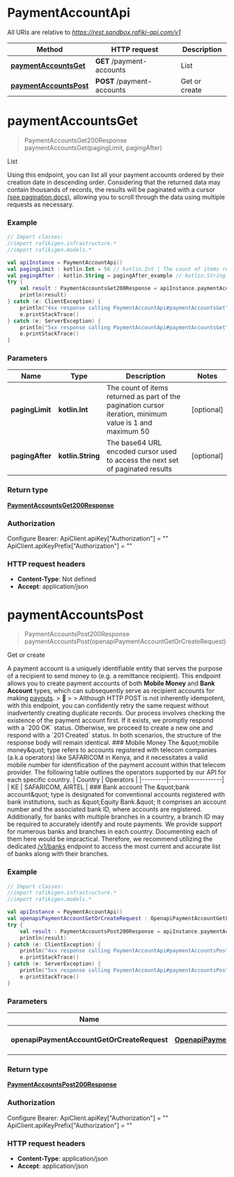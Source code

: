 # PaymentAccountApi

All URIs are relative to *https://rest.sandbox.rafiki-api.com/v1*

Method | HTTP request | Description
------------- | ------------- | -------------
[**paymentAccountsGet**](PaymentAccountApi.md#paymentAccountsGet) | **GET** /payment-accounts | List
[**paymentAccountsPost**](PaymentAccountApi.md#paymentAccountsPost) | **POST** /payment-accounts | Get or create


<a id="paymentAccountsGet"></a>
# **paymentAccountsGet**
> PaymentAccountsGet200Response paymentAccountsGet(pagingLimit, pagingAfter)

List

Using this endpoint, you can list all your payment accounts ordered by their creation date in descending order. Considering that the returned data may contain thousands of records, the results will be paginated with a cursor [(see pagination docs)](pagination), allowing you to scroll through the data using multiple requests as necessary. 

### Example
```kotlin
// Import classes:
//import rafikigen.infrastructure.*
//import rafikigen.models.*

val apiInstance = PaymentAccountApi()
val pagingLimit : kotlin.Int = 56 // kotlin.Int | The count of items returned as part of the pagination cursor iteration, minimum value is 1 and maximum 50
val pagingAfter : kotlin.String = pagingAfter_example // kotlin.String | The base64 URL encoded cursor used to access the next set of paginated results
try {
    val result : PaymentAccountsGet200Response = apiInstance.paymentAccountsGet(pagingLimit, pagingAfter)
    println(result)
} catch (e: ClientException) {
    println("4xx response calling PaymentAccountApi#paymentAccountsGet")
    e.printStackTrace()
} catch (e: ServerException) {
    println("5xx response calling PaymentAccountApi#paymentAccountsGet")
    e.printStackTrace()
}
```

### Parameters

Name | Type | Description  | Notes
------------- | ------------- | ------------- | -------------
 **pagingLimit** | **kotlin.Int**| The count of items returned as part of the pagination cursor iteration, minimum value is 1 and maximum 50 | [optional]
 **pagingAfter** | **kotlin.String**| The base64 URL encoded cursor used to access the next set of paginated results | [optional]

### Return type

[**PaymentAccountsGet200Response**](PaymentAccountsGet200Response.md)

### Authorization


Configure Bearer:
    ApiClient.apiKey["Authorization"] = ""
    ApiClient.apiKeyPrefix["Authorization"] = ""

### HTTP request headers

 - **Content-Type**: Not defined
 - **Accept**: application/json

<a id="paymentAccountsPost"></a>
# **paymentAccountsPost**
> PaymentAccountsPost200Response paymentAccountsPost(openapiPaymentAccountGetOrCreateRequest)

Get or create

A payment account is a uniquely identifiable entity that serves the purpose of a recipient to send money to (e.g. a remittance recipient).  This endpoint allows you to create payment accounts of both **Mobile Money** and **Bank Account** types, which can subsequently serve as recipient accounts for making [payouts](post_payouts).  &gt; 💁 &gt; &gt; Although HTTP POST is not inherently idempotent, with this endpoint, you can confidently retry the same request without inadvertently creating duplicate records. Our process involves checking the existence of the payment account first. If it exists, we promptly respond with a &#x60;200 OK&#x60; status. Otherwise, we proceed to create a new one and respond with a &#x60;201 Created&#x60; status. In both scenarios, the structure of the response body will remain identical.  ### Mobile Money  The \&quot;mobile money\&quot; type refers to accounts registered with telecom companies (a.k.a operators) like SAFARICOM in Kenya, and it necessitates a valid mobile number for identification of the payment account within that telecom provider.  The following table outlines the operators supported by our API for each specific country.  | Country | Operators         | |---------|-------------------| | KE      | SAFARICOM, AIRTEL |  ### Bank account  The \&quot;bank account\&quot; type is designated for conventional accounts registered with bank institutions, such as \&quot;Equity Bank.\&quot; It comprises an account number and the associated bank ID, where accounts are registered. Additionally, for banks with multiple branches in a country, a branch ID may be required to accurately identify and route payments.  We provide support for numerous banks and branches in each country. Documenting each of them here would be impractical. Therefore, we recommend utilizing the dedicated [/v1/banks](get_banks) endpoint to access the most current and accurate list of banks along with their branches. 

### Example
```kotlin
// Import classes:
//import rafikigen.infrastructure.*
//import rafikigen.models.*

val apiInstance = PaymentAccountApi()
val openapiPaymentAccountGetOrCreateRequest : OpenapiPaymentAccountGetOrCreateRequest =  // OpenapiPaymentAccountGetOrCreateRequest | The payment account
try {
    val result : PaymentAccountsPost200Response = apiInstance.paymentAccountsPost(openapiPaymentAccountGetOrCreateRequest)
    println(result)
} catch (e: ClientException) {
    println("4xx response calling PaymentAccountApi#paymentAccountsPost")
    e.printStackTrace()
} catch (e: ServerException) {
    println("5xx response calling PaymentAccountApi#paymentAccountsPost")
    e.printStackTrace()
}
```

### Parameters

Name | Type | Description  | Notes
------------- | ------------- | ------------- | -------------
 **openapiPaymentAccountGetOrCreateRequest** | [**OpenapiPaymentAccountGetOrCreateRequest**](OpenapiPaymentAccountGetOrCreateRequest.md)| The payment account |

### Return type

[**PaymentAccountsPost200Response**](PaymentAccountsPost200Response.md)

### Authorization


Configure Bearer:
    ApiClient.apiKey["Authorization"] = ""
    ApiClient.apiKeyPrefix["Authorization"] = ""

### HTTP request headers

 - **Content-Type**: application/json
 - **Accept**: application/json

